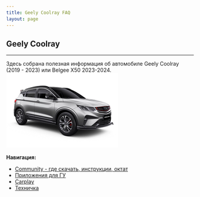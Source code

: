 ```yaml
---
title: Geely Coolray FAQ
layout: page
---
```


## Geely Coolray

------

Здесь собрана полезная информация об автомобиле Geely Coolray (2019 - 2023) или Belgee X50 2023-2024.
![logo](assets/logo.png)

**Навигация:**

- [Community - где скачать, инструкции, октат](/pages/community.md)
- [Приложения для ГУ](/pages/apps.md)
- [Carplay](/pages/carlinkit.md)
- [Техничка](/pages/parts.md)